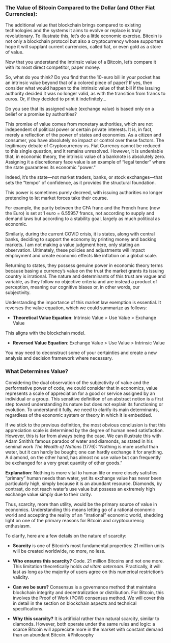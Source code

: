### The Value of Bitcoin Compared to the Dollar (and Other Fiat Currencies):

The additional value that blockchain brings compared to existing technologies and the systems it aims to evolve or replace is truly revolutionary. To illustrate this, let’s do a little economic exercise. Bitcoin is not only a blockchain protocol but also a cryptocurrency whose supporters hope it will supplant current currencies, called fiat, or even gold as a store of value.

Now that you understand the intrinsic value of a Bitcoin, let’s compare it with its most direct competitor, paper money.

So, what do you think? Do you find that the 10-euro bill in your pocket has an intrinsic value beyond that of a colored piece of paper? If yes, then consider what would happen to the intrinsic value of that bill if the issuing authority decided it was no longer valid, as with the transition from francs to euros. Or, if they decided to print it indefinitely...

Do you see that its assigned value (exchange value) is based only on a belief or a promise by authorities?

This promise of value comes from monetary authorities, which are not independent of political power or certain private interests. It is, in fact, merely a reflection of the power of states and economies. As a citizen and consumer, you have absolutely no impact or control over these factors. The legitimacy debate of Cryptocurrency vs. Fiat Currency cannot be reduced to this single question, and it remains unresolved. However, it is undeniable that, in economic theory, the intrinsic value of a banknote is absolutely zero. Assigning it a discretionary face value is an example of “legal tender” where the state guarantees its economic "power."

Indeed, it’s the state—not market traders, banks, or stock exchanges—that sets the “tempo” of confidence, as it provides the structural foundation.

This power is sometimes purely decreed, with issuing authorities no longer pretending to let market forces take their course.

For example, the parity between the CFA franc and the French franc (now the Euro) is set at 1 euro = 6.55957 francs, not according to supply and demand laws but according to a stability goal, largely as much political as economic.

Similarly, during the current COVID crisis, it is states, along with central banks, deciding to support the economy by printing money and backing markets. I am not making a value judgment here, only stating an observation. Ultimately, these policies and adjustments will impact employment and create economic effects like inflation on a global scale.

Returning to states, they possess genuine power in economic theory terms because basing a currency’s value on the trust the market grants its issuing country is irrational. The nature and determinants of this trust are vague and variable, as they follow no objective criteria and are instead a product of perception, meaning our cognitive biases or, in other words, our subjectivity.

Understanding the importance of this market law exemption is essential. It reverses the value equation, which we could summarize as follows:

- **Theoretical Value Equation**: Intrinsic Value > Use Value > Exchange Value

This aligns with the blockchain model.

- **Reversed Value Equation**: Exchange Value > Use Value > Intrinsic Value

You may need to deconstruct some of your certainties and create a new analysis and decision framework where necessary.

### What Determines Value?

Considering the dual observation of the subjectivity of value and the performative power of code, we could consider that in economics, value represents a scale of appreciation for a good or service assigned by an individual or a group. This sensitive definition of an abstract notion is a first step toward understanding its nature but does not explain its functioning or evolution. To understand it fully, we need to clarify its main determinants, regardless of the economic system or theory in which it is embedded.

If we stick to the previous definition, the most obvious conclusion is that this appreciation scale is determined by the degree of human need satisfaction. However, this is far from always being the case. We can illustrate this with Adam Smith’s famous paradox of water and diamonds, as stated in his seminal work *The Wealth of Nations* (1776): “Nothing is more useful than water, but it can hardly be bought; one can hardly exchange it for anything. A diamond, on the other hand, has almost no use value but can frequently be exchanged for a very great quantity of other goods.”

**Explanation**: Nothing is more vital to human life or more closely satisfies “primary” human needs than water, yet its exchange value has never been particularly high, simply because it is an abundant resource. Diamonds, by contrast, do not reach water’s use value but possess an extremely high exchange value simply due to their rarity.

Thus, scarcity, more than utility, would be the primary source of value in economics. Understanding this means letting go of a rational economic world and accepting the reality of an "irrational" economic world, shedding light on one of the primary reasons for Bitcoin and cryptocurrency enthusiasm.

To clarify, here are a few details on the nature of scarcity:

- **Scarcity** is one of Bitcoin’s most fundamental properties: 21 million units will be created worldwide, no more, no less.
  
- **Who ensures this scarcity?** Code. 21 million Bitcoins and not one more. This limitation theoretically holds *ad vitam aeternam*. Practically, it will last as long as the majority of users agree on this numerical restriction’s validity.

- **Can we be sure?** Consensus is a governance method that maintains blockchain integrity and decentralization or distribution. For Bitcoin, this involves the Proof of Work (POW) consensus method. We will cover this in detail in the section on blockchain aspects and technical specifications.

- **Why this scarcity?** It is artificial rather than natural scarcity, similar to diamonds. However, both operate under the same rules and logic: a scarce Bitcoin will appreciate more in the market with constant demand than an abundant Bitcoin.
#Philosophy